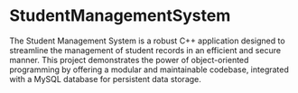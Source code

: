 # StudentManagementSystem
The Student Management System is a robust C++ application designed to streamline the management of student records in an efficient and secure manner. This project demonstrates the power of object-oriented programming by offering a modular and maintainable codebase, integrated with a MySQL database for persistent data storage.
